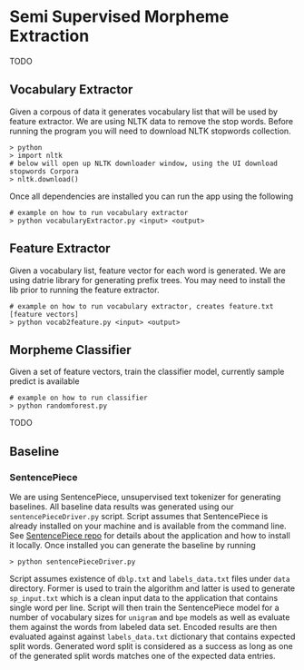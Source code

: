 # Semi Supervised Morpheme Extraction

TODO

## Vocabulary Extractor

Given a corpous of data it generates vocabulary list that will be used by feature extractor. We are using NLTK data 
to remove the stop words. Before running the program you will need to download NLTK stopwords collection.

    > python
    > import nltk
    # below will open up NLTK downloader window, using the UI download stopwords Corpora
    > nltk.download() 

Once all dependencies are installed you can run the app using the following

    # example on how to run vocabulary extractor
    > python vocabularyExtractor.py <input> <output>

## Feature Extractor

Given a vocabulary list, feature vector for each word is generated. We are using datrie library for generating prefix trees.
You may need to install the lib prior to running the feature extractor.

	# example on how to run vocabulary extractor, creates feature.txt [feature vectors]
    > python vocab2feature.py <input> <output>

## Morpheme Classifier

Given a set of feature vectors, train the classifier model, currently sample predict is available

	# example on how to run classifier
    > python randomforest.py 

TODO


## Baseline

### SentencePiece

We are using SentencePiece, unsupervised text tokenizer for generating baselines. All baseline data results was generated using our `sentencePieceDriver.py` script. Script assumes that SentencePiece is already installed on your machine and is available from the command line. See [SentencePiece repo](https://github.com/google/sentencepiece) for details about the application and how to install it locally. Once installed you can generate the baseline by running

    > python sentencePieceDriver.py
    
Script assumes existence of `dblp.txt` and `labels_data.txt` files under `data` directory. Former is used to train the algorithm and latter is used to generate `sp_input.txt` which is a clean input data to the application that contains single word per line. Script will then train the SentencePiece model for a number of vocabulary sizes for `unigram` and `bpe` models as well as evaluate them against the words from labeled data set. Encoded results are then evaluated against against `labels_data.txt` dictionary that contains expected split words. Generated word split is considered as a success as long as one of the generated split words matches one of the expected data entries. 

